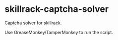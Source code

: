 # skillrack-captcha-solver
Captcha solver for skillrack.

Use GreaseMonkey/TamperMonkey to run the script.